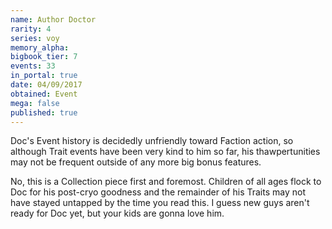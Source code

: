 ```yaml
---
name: Author Doctor
rarity: 4
series: voy
memory_alpha:
bigbook_tier: 7
events: 33
in_portal: true
date: 04/09/2017
obtained: Event
mega: false
published: true
---
```


Doc's Event history is decidedly unfriendly toward Faction action, so although Trait events have been very kind to him so far, his thawpertunities may not be frequent outside of any more big bonus features. 

No, this is a Collection piece first and foremost. Children of all ages flock to Doc for his post-cryo goodness and the remainder of his Traits may not have stayed untapped by the time you read this. I guess new guys aren't ready for Doc yet, but your kids are gonna love him.
